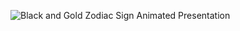 ![Black and Gold Zodiac Sign Animated Presentation](https://user-images.githubusercontent.com/59132776/110401290-50e0d780-809f-11eb-9d85-ea7c249df400.gif)
